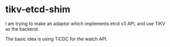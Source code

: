 # tikv-etcd-shim

I am trying to make an adaptor which implements etcd v3 API, and use TiKV as the backend.

The basic idea is using TiCDC for the watch API.
